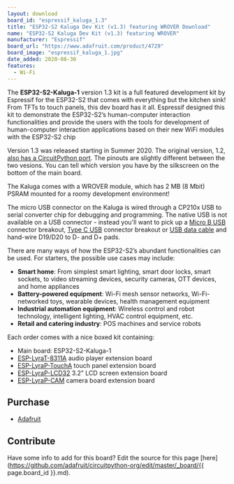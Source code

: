 ```yaml
---
layout: download
board_id: "espressif_kaluga_1.3"
title: "ESP32-S2 Kaluga Dev Kit (v1.3) featuring WROVER Download"
name: "ESP32-S2 Kaluga Dev Kit (v1.3) featuring WROVER"
manufacturer: "Espressif"
board_url: "https://www.adafruit.com/product/4729"
board_image: "espressif_kaluga_1.jpg"
date_added: 2020-08-30
features:
  - Wi-Fi
---
```


The **ESP32-S2-Kaluga-1** version 1.3 kit is a full featured development kit by Espressif for the ESP32-S2 that comes with everything but the kitchen sink! From TFTs to touch panels, this dev board has it all. Espressif designed this kit to demonstrate the ESP32-S2’s human-computer interaction functionalities and provide the users with the tools for development of human-computer interaction applications based on their new WiFi modules with the ESP32-S2 chip

Version 1.3 was released starting in Summer 2020.  The original version, 1.2, [also has a CircuitPython port](/board/espressif_kaluga_1/).  The pinouts are slightly different between the two vesions.  You can tell which version you have by the silkscreen on the bottom of the main board.

The Kaluga comes with a WROVER module, which has 2 MB (8 Mbit) PSRAM mounted for a roomy development environment!

The micro USB connector on the Kaluga is wired through a CP210x USB to serial converter chip for debugging and programming. The native USB is not available on a USB connector - instead you'll want to pick up a [Micro B USB](https://www.adafruit.com/product/1833) connector breakout, [Type C USB](https://www.adafruit.com/product/4090) connector breakout or [USB data cable](https://www.adafruit.com/product/4448) and hand-wire D19/D20 to D- and D+ pads.

There are many ways of how the ESP32-S2’s abundant functionalities can be used. For starters, the possible use cases may include:

 - **Smart home**: From simplest smart lighting, smart door locks, smart sockets, to video streaming devices, security cameras, OTT devices, and home appliances
 - **Battery-powered equipment**: Wi-Fi mesh sensor networks, Wi-Fi-networked toys, wearable devices, health management equipment
 - **Industrial automation equipment**: Wireless control and robot technology, intelligent lighting, HVAC control equipment, etc.
 - **Retail and catering industry**: POS machines and service robots

Each order comes with a nice boxed kit containing:
 - Main board: ESP32-S2-Kaluga-1
 - [ESP-LyraT-8311A](https://docs.espressif.com/projects/esp-idf/en/latest/esp32s2/hw-reference/esp32s2/user-guide-esp-lyrat-8311a_v1.2.html) audio player extension board
 - [ESP-LyraP-TouchA](https://docs.espressif.com/projects/esp-idf/en/latest/esp32s2/hw-reference/esp32s2/user-guide-esp-lyrap-toucha-v1.1.html) touch panel extension board
 - [ESP-LyraP-LCD32](https://docs.espressif.com/projects/esp-idf/en/latest/esp32s2/hw-reference/esp32s2/user-guide-esp-lyrap-lcd32-v1.1.html) 3.2” LCD screen extension board
 - [ESP-LyraP-CAM](https://docs.espressif.com/projects/esp-idf/en/latest/esp32s2/hw-reference/esp32s2/user-guide-esp-lyrap-cam-v1.0.html) camera board extension board

## Purchase

* [Adafruit](https://www.adafruit.com/product/4729)

## Contribute

Have some info to add for this board? Edit the source for this page [here](https://github.com/adafruit/circuitpython-org/edit/master/_board/{{ page.board_id }}.md).

